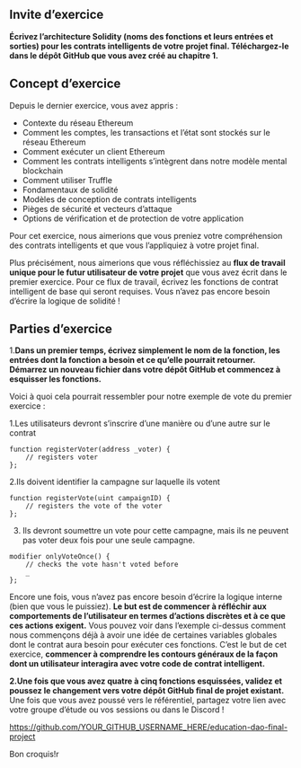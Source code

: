 <!-- Headings -->
## Invite d’exercice
**Écrivez l’architecture Solidity (noms des fonctions et leurs entrées et sorties) pour les contrats intelligents de votre projet final. Téléchargez-le dans le dépôt GitHub que vous avez créé au chapitre 1.**
## Concept d’exercice
Depuis le dernier exercice, vous avez appris : 
* Contexte du réseau Ethereum
* Comment les comptes, les transactions et l’état sont stockés sur le réseau Ethereum
* Comment exécuter un client Ethereum
* Comment les contrats intelligents s’intègrent dans notre modèle mental blockchain
* Comment utiliser Truffle
* Fondamentaux de solidité
* Modèles de conception de contrats intelligents
* Pièges de sécurité et vecteurs d’attaque
* Options de vérification et de protection de votre application

Pour cet exercice, nous aimerions que vous preniez votre compréhension des contrats intelligents et que vous l’appliquiez à votre projet final. 


Plus précisément, nous aimerions que vous réfléchissiez au **flux de travail unique pour le futur utilisateur de votre projet** que vous avez écrit dans le premier exercice. Pour ce flux de travail, écrivez les fonctions de contrat intelligent de base qui seront requises.  Vous n’avez pas encore besoin d’écrire la logique de solidité ! 

## Parties d’exercice
1.**Dans un premier temps, écrivez simplement le nom de la fonction, les entrées dont la fonction a besoin et ce qu’elle pourrait retourner. Démarrez un nouveau fichier dans votre dépôt GitHub et commencez à esquisser les fonctions.**

Voici à quoi cela pourrait ressembler pour notre exemple de vote du premier exercice :

1.Les utilisateurs devront s’inscrire d’une manière ou d’une autre sur le contrat
```solidity
function registerVoter(address _voter) {
	// registers voter
};
```
2.Ils doivent identifier la campagne sur laquelle ils votent
```solidity
function registerVote(uint campaignID) {
	// registers the vote of the voter
};
```
3. Ils devront soumettre un vote pour cette campagne, mais ils ne peuvent pas voter deux fois pour une seule campagne.
```solidity
modifier onlyVoteOnce() {
	// checks the vote hasn't voted before
	_
};
```
Encore une fois, vous n’avez pas encore besoin d’écrire la logique interne (bien que vous le puissiez). **Le but est de commencer à réfléchir aux comportements de l’utilisateur en termes d’actions discrètes et à ce que ces actions exigent.** Vous pouvez voir dans l’exemple ci-dessus comment nous commençons déjà à avoir une idée de certaines variables globales dont le contrat aura besoin pour exécuter ces fonctions. C’est le but de cet exercice, **commencer à comprendre les contours généraux de la façon dont un utilisateur interagira avec votre code de contrat intelligent.**

**2.Une fois que vous avez quatre à cinq fonctions esquissées, validez et poussez le changement vers votre dépôt GitHub final de projet existant.** Une fois que vous avez poussé vers le référentiel, partagez votre lien avec votre groupe d’étude ou vos sessions ou dans le Discord !

https://github.com/YOUR_GITHUB_USERNAME_HERE/education-dao-final-project

Bon croquis!r